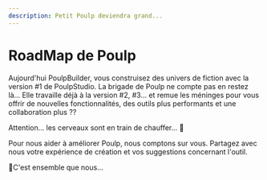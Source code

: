 ```yaml
---
description: Petit Poulp deviendra grand...
---
```


# RoadMap de Poulp

Aujourd'hui PoulpBuilder, vous construisez des univers de fiction avec la version \#1 de PoulpStudio. La brigade de Poulp ne compte pas en restez là... Elle travaille déjà à la version \#2, \#3... et remue les méninges pour vous offrir de nouvelles fonctionnalités, des outils plus performants et une collaboration plus ?? 

Attention... les cerveaux sont en train de chauffer... 🤯

Pour nous aider à améliorer Poulp, nous comptons sur vous. Partagez avec nous votre expérience de création et vos suggestions concernant l'outil. 

 🤝C'est ensemble que nous...  

